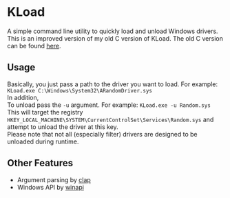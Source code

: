 # KLoad
A simple command line utility to quickly load and unload Windows drivers. This is an improved version of my old C version of KLoad. The old C version can be found [here](https://github.com/DownWithUp/Kload_C).
## Usage
Basically, you just pass a path to the driver you want to load. For example: `KLoad.exe C:\Windows\System32\ARandomDriver.sys`<br>
In addition, <br>
To unload pass the `-u` argument. For example: `KLoad.exe -u Random.sys` This will target the registry `HKEY_LOCAL_MACHINE\SYSTEM\CurrentControlSet\Services\Random.sys` and attempt to unload the driver at this key. <br> Please note that not all (especially filter) drivers are designed to be unloaded during runtime.
## Other Features
* Argument parsing by [clap](https://github.com/clap-rs/clap)
* Windows API by [winapi](https://github.com/retep998/winapi-rs)